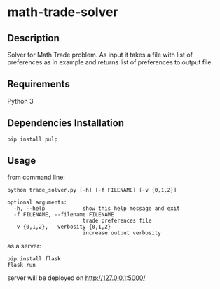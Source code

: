 # math-trade-solver

## Description

Solver for Math Trade problem. As input it takes a file with list of preferences as in example
and returns list of preferences to output file.

## Requirements

Python 3

## Dependencies Installation

```
pip install pulp
```

## Usage

from command line:
```
python trade_solver.py [-h] [-f FILENAME] [-v {0,1,2}]

optional arguments:
  -h, --help            show this help message and exit
  -f FILENAME, --filename FILENAME
                        trade preferences file
  -v {0,1,2}, --verbosity {0,1,2}
                        increase output verbosity
```
as a server:
```
pip install flask
flask run
```
server will be deployed on http://127.0.0.1:5000/